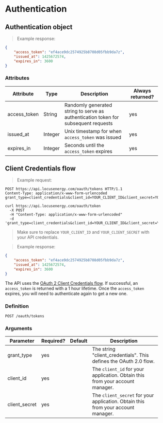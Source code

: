 # Authentication

## Authentication object

> Example response:

```json
{
    "access_token": "ef4ace9dc2574925b8708d05fbb9da7z",
    "issued_at": 1425672574,
    "expires_in": 3600
}
```

### Attributes

Attribute | Type| Description | Always returned?
---|---|---|---
access_token | String | Randomly generated string to serve as authentication token for subsequent requests | yes
issued_at | Integer | Unix timestamp for when `access_token` was issued | yes
expires_in | Integer | Seconds until the `access_token` expires | yes

## Client Credentials flow

> Example request:

```http
POST https://api.locusenergy.com/oauth/tokens HTTP/1.1
Content-Type: application/x-www-form-urlencoded
grant_type=client_credentials&client_id=YOUR_CLIENT_ID&client_secret=YOUR_CLIENT_SECRET
```

```shell
curl https://api.locusenergy.com/oauth/token 
  -X POST
  -H "Content-Type: application/x-www-form-urlencoded"
  -d 'grant_type=client_credentials&client_id=YOUR_CLIENT_ID&client_secret=YOUR_CLIENT_SECRET'
```

> Make sure to replace `YOUR_CLIENT_ID` and `YOUR_CLIENT_SECRET` with your API credentials.

> Example response:

```json
{
    "access_token": "ef4ace9dc2574925b8708d05fbb9da7z",
    "issued_at": 1425672574,
    "expires_in": 3600
}
```

The API uses the [OAuth 2 Client Credentials flow](https://tools.ietf.org/html/rfc6749#section-4.4). If successful, an `access_token` is returned with a 1 hour lifetime. Once the `access_token` expires, you will need to authenticate again to get a new one.

### Definition

`POST /oauth/tokens`

### Arguments

Parameter|Required?|Default|Description
---|---|---|---
grant_type|yes||The string "client_credentials". This defines the OAuth 2.0 flow.
client_id|yes||The `client_id` for your application. Obtain this from your account manager.
client_secret|yes||The `client_secret` for your application. Obtain this from your account manager.